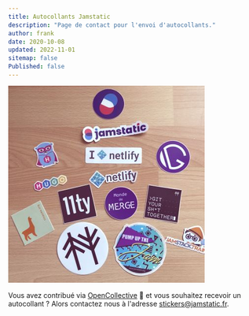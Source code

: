 ```yaml
---
title: Autocollants Jamstatic
description: "Page de contact pour l'envoi d'autocollants."
author: frank
date: 2020-10-08
updated: 2022-11-01
sitemap: false
Published: false
---
```

![Stickers Jamstack](../assets/images/stickers-jamstack.jpg "Stickers Jamstack")

Vous avez contribué via [OpenCollective](https://opencollective.com/jamstatic/) 🙏 et vous souhaitez recevoir un autocollant ? Alors contactez nous à l'adresse <stickers@jamstatic.fr>.
